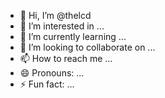 - 👋 Hi, I’m @thelcd
- 👀 I’m interested in ...
- 🌱 I’m currently learning ...
- 💞️ I’m looking to collaborate on ...
- 📫 How to reach me ...
- 😄 Pronouns: ...
- ⚡ Fun fact: ...

<!---
thelcd/thelcd is a ✨ special ✨ repository because its `README.md` (this file) appears on your GitHub profile.
You can click the Preview link to take a look at your changes.
--->
